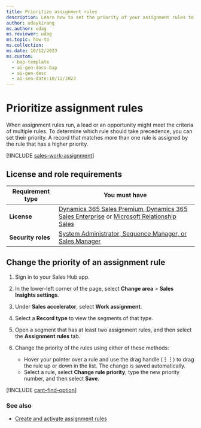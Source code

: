 ```yaml
---
title: Prioritize assignment rules
description: Learn how to set the priority of your assignment rules to control which one applies if a record matches more than one.
author: udaykirang
ms.author: udag
ms.reviewer: udag
ms.topic: how-to
ms.collection:
ms.date: 10/12/2023
ms.custom:
  - bap-template
  - ai-gen-docs-bap
  - ai-gen-desc
  - ai-seo-date:10/12/2023
---
```


# Prioritize assignment rules

When assignment rules run, a lead or an opportunity might meet the criteria of multiple rules. To determine which rule should take precedence, you can set their priority. A record that matches more than one rule is assigned by the rule that has a higher priority.

[!INCLUDE [sales-work-assignment](../includes/sales-work-assignment.md)]

## License and role requirements

| Requirement type | You must have |
|-----------------------|---------|
| **License** | [Dynamics 365 Sales Premium, Dynamics 365 Sales Enterprise](https://dynamics.microsoft.com/sales/pricing/) or [Microsoft Relationship Sales](https://dynamics.microsoft.com/en-in/sales/relationship-sales/) |
| **Security roles** | [System Administrator, Sequence Manager, or Sales Manager](security-roles-for-sales.md) |

## Change the priority of an assignment rule

1. Sign in to your Sales Hub app.

1. In the lower-left corner of the page, select **Change area** > **Sales Insights settings**.

1. Under **Sales accelerator**, select **Work assignment**.

1. Select a **Record type** to view the segments of that type.

1. Open a segment that has at least two assignment rules, and then select the **Assignment rules** tab.

1. Change the priority of the rules using either of these methods:

    - Hover your pointer over a rule and use the drag handle (**&vellip;&vellip;**) to drag the rule up or down in the list. The change is saved automatically.
    - Select a rule, select **Change rule priority**, type the new priority number, and then select **Save**.

[!INCLUDE [cant-find-option](../includes/cant-find-option.md)]

### See also

- [Create and activate assignment rules](wa-create-and-activate-assignment-rule.md)
